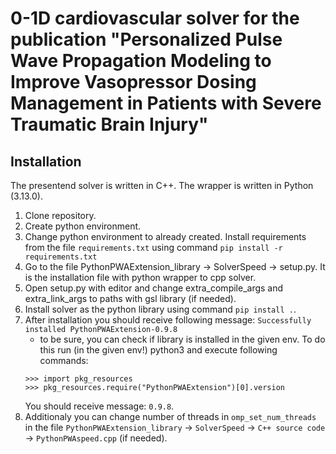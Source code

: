 # 0-1D cardiovascular solver for the publication "Personalized Pulse Wave Propagation Modeling to Improve Vasopressor Dosing Management in Patients with Severe Traumatic Brain Injury"

## Installation
The presentend solver is written in C++. The wrapper is written in Python (3.13.0).

1. Clone repository.
2. Create python environment.
3. Change python environment to already created. Install requirements from the file `requirements.txt` using command `pip install -r requirements.txt`
4. Go to the file PythonPWAExtension_library → SolverSpeed → setup.py. It is the installation file with python wrapper to cpp solver.
5. Open setup.py with editor and change extra_compile_args and extra_link_args to paths with gsl library (if needed).
6. Install solver as the python library using command `pip install .`.
7. After installation you should receive following message: `Successfully installed PythonPWAExtension-0.9.8`
   - to be sure, you can check if library is installed in the given env. To do this run (in the given env!) python3 and execute following commands:
    ```
    >>> import pkg_resources
    >>> pkg_resources.require("PythonPWAExtension")[0].version
    ```
    You should receive message: `0.9.8`.
 8. Additionaly you can change number of threads in `omp_set_num_threads` in the file `PythonPWAExtension_library` &rarr; `SolverSpeed` &rarr; `C++ source code` &rarr; `PythonPWAspeed.cpp` (if needed).